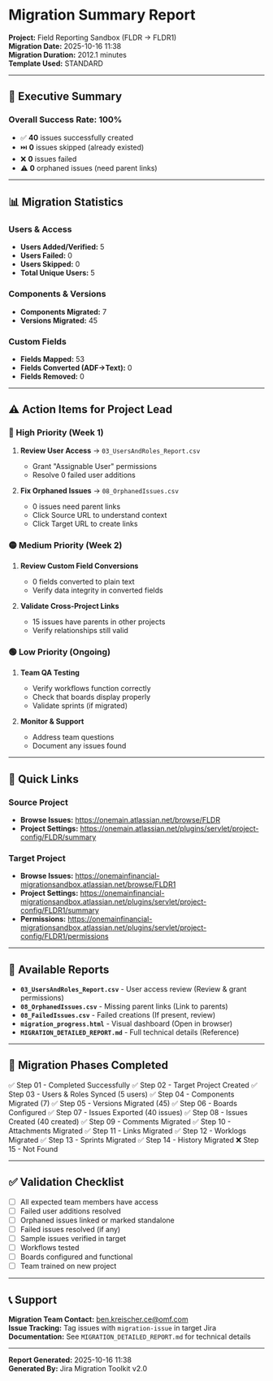 # Migration Summary Report

**Project:** Field Reporting Sandbox (FLDR → FLDR1)  
**Migration Date:** 2025-10-16 11:38  
**Migration Duration:** 2012.1 minutes  
**Template Used:** STANDARD

---

## 🎯 Executive Summary

### Overall Success Rate: **100%**

- ✅ **40** issues successfully created
- ⏭️ **0** issues skipped (already existed)
- ❌ **0** issues failed
- ⚠️ **0** orphaned issues (need parent links)

---

## 📊 Migration Statistics

### Users & Access
- **Users Added/Verified:** 5
- **Users Failed:** 0
- **Users Skipped:** 0
- **Total Unique Users:** 5

### Components & Versions
- **Components Migrated:** 7
- **Versions Migrated:** 45

### Custom Fields
- **Fields Mapped:** 53
- **Fields Converted (ADF→Text):** 0
- **Fields Removed:** 0

---

## ⚠️ Action Items for Project Lead

### 🔴 High Priority (Week 1)
1. **Review User Access** → `03_UsersAndRoles_Report.csv`
   - Grant "Assignable User" permissions
   - Resolve 0 failed user additions

2. **Fix Orphaned Issues** → `08_OrphanedIssues.csv`
   - 0 issues need parent links
   - Click Source URL to understand context
   - Click Target URL to create links



### 🟡 Medium Priority (Week 2)
1. **Review Custom Field Conversions**
   - 0 fields converted to plain text
   - Verify data integrity in converted fields

2. **Validate Cross-Project Links**
   - 15 issues have parents in other projects
   - Verify relationships still valid

### 🟢 Low Priority (Ongoing)
1. **Team QA Testing**
   - Verify workflows function correctly
   - Check that boards display properly
   - Validate sprints (if migrated)

2. **Monitor & Support**
   - Address team questions
   - Document any issues found

---

## 🔗 Quick Links

### Source Project
- **Browse Issues:** https://onemain.atlassian.net/browse/FLDR
- **Project Settings:** https://onemain.atlassian.net/plugins/servlet/project-config/FLDR/summary

### Target Project
- **Browse Issues:** https://onemainfinancial-migrationsandbox.atlassian.net/browse/FLDR1
- **Project Settings:** https://onemainfinancial-migrationsandbox.atlassian.net/plugins/servlet/project-config/FLDR1/summary
- **Permissions:** https://onemainfinancial-migrationsandbox.atlassian.net/plugins/servlet/project-config/FLDR1/permissions

---

## 📁 Available Reports

- **`03_UsersAndRoles_Report.csv`** - User access review (Review & grant permissions)
- **`08_OrphanedIssues.csv`** - Missing parent links (Link to parents)
- **`08_FailedIssues.csv`** - Failed creations (If present, review)
- **`migration_progress.html`** - Visual dashboard (Open in browser)
- **`MIGRATION_DETAILED_REPORT.md`** - Full technical details (Reference)

---

## 🎯 Migration Phases Completed

✅ Step 01 - Completed Successfully
✅ Step 02 - Target Project Created
✅ Step 03 - Users & Roles Synced (5 users)
✅ Step 04 - Components Migrated (7)
✅ Step 05 - Versions Migrated (45)
✅ Step 06 - Boards Configured
✅ Step 07 - Issues Exported (40 issues)
✅ Step 08 - Issues Created (40 created)
✅ Step 09 - Comments Migrated
✅ Step 10 - Attachments Migrated
✅ Step 11 - Links Migrated
✅ Step 12 - Worklogs Migrated
✅ Step 13 - Sprints Migrated
✅ Step 14 - History Migrated
❌ Step 15 - Not Found

---

## ✅ Validation Checklist

- [ ] All expected team members have access
- [ ] Failed user additions resolved
- [ ] Orphaned issues linked or marked standalone
- [ ] Failed issues resolved (if any)
- [ ] Sample issues verified in target
- [ ] Workflows tested
- [ ] Boards configured and functional
- [ ] Team trained on new project

---

## 📞 Support

**Migration Team Contact:** ben.kreischer.ce@omf.com  
**Issue Tracking:** Tag issues with `migration-issue` in target Jira  
**Documentation:** See `MIGRATION_DETAILED_REPORT.md` for technical details

---

**Report Generated:** 2025-10-16 11:38  
**Generated By:** Jira Migration Toolkit v2.0


